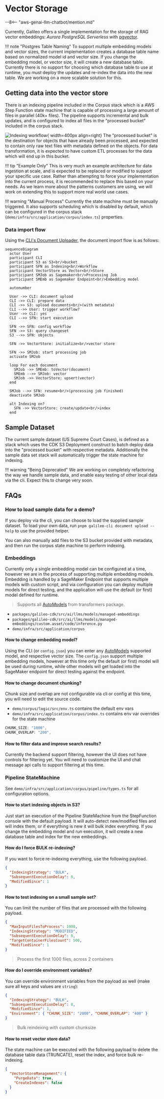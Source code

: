 # Vector Storage

--8<-- "aws-genai-llm-chatbot/mention.md"

Currently, Galileo offers a single implementation for the storage of RAG vector embeddings: *Aurora PostgreSQL Serverless* with [pgvector](https://github.com/pgvector/pgvector).

!!! note "Postgres Table Naming"
    To support multiple embedding models and vector sizes, the current implementation creates a database table name based on normalized model id and vector size. If you change the embedding model, or vector size, it will create a new database table. Currently there is no support for choosing which database table to use at runtime, you must deploy the updates and re-index the data into the new table. We are working on a more scalable solution for this.

## Getting data into the vector store

There is an indexing pipeline included in the Corpus stack which is a AWS Step Function state machine that is capable of processing a large amount of files in parallel (40k+ files). The pipeline supports incremental and bulk updates, and is configured to index all files in the "processed bucket" included in the corpus stack.

![Indexing workflow](indexing-workflow.png){ width=400px align=right}
The "processed bucket" is the destination for objects that have already been processed, and expected to contain only raw text files with metadata defined on the objects. For data transformation, it is expected to have custom ETL processes for the data which will end up in this bucket.

!!! tip "Example Only"
    This is very much an example architecture for data ingestion at scale, and is expected to be replaced or modified to support your specific use case. Rather than attempting to force your implementation into the current process, it is recommended to replace this based on your needs. As we learn more about the patterns customers are using, we will work on extending this to support more real world use cases.

!!! warning "Manual Process"
    Currently the state machine must be manually triggered. It also supports scheduling which is disabled by default, which can be configured in the corpus stack (`demo/infra/src/application/corpus/index.ts`) properties.

### Data import flow

Using the [CLI's Document Uploader](../cli/document-upload/), the document import flow is as follows:

```mermaid
sequenceDiagram
  actor User
  participant CLI
  participant S3 as S3<br/>bucket
  participant SFN as Indexing<br/>Workflow
  participant VectorStore as Vector<br/>Store
  participant SMJob as Sagemaker<br/>Processing Job
  participant SMEmb as Sagemaker Endpoint<br/>Embedding model

  autonumber

  User ->> CLI: document upload
  CLI ->> CLI: prepare data
  CLI ->> S3: upload documents<br/>(with metadata)
  CLI -->> User: trigger workflow?
  User ->> CLI: yes
  CLI -->> SFN: start execution

  SFN ->> SFN: config workflow
  SFN ->> S3: query changeset
  S3 -->> SFN: objects

  SFN ->> VectorStore: initialize<br/>vector store

  SFN ->> SMJob: start processing job
  activate SMJob

  loop For each document
    SMJob ->> SMEmb: toVector(document)
    SMEmb -->> SMJob: vector
    SMJob ->> VectorStore: upsert(vector)
  end

  SMJob -->> SFN: resume<br/>(processing job finished)
  deactivate SMJob

  alt Indexing on?
    SFN ->> VectorStore: create/update<br/>index
  end

```

## Sample Dataset

The current sample dataset (US Supreme Court Cases), is defined as a stack which uses the CDK S3 Deployment construct to batch deploy data into the "processed bucket" with respective metadata. Additionally the sample data set stack will automatically trigger the state machine for indexing.

!!! warning "Being Deprecated"
    We are working on completely refactoring the way we handle sample data, and enable easy testing of other local data via the cli. Expect this to change very soon.

## FAQs

### How to load sample data for a demo?

If you deploy via the cli, you can choose to load the supplied sample dataset. To load your own data, run `pnpm galileo-cli document upload --help` to use the provided helper.

You can also manually add files to the S3 bucket provided with metadata, and then run the corpus state machine to perform indexing.

### Embeddings

Currently only a single embedding model can be configured at a time, however we are in the process of supporting multiple embedding models. Embedding is handled by a SageMaker Endpoint that supports multiple models with custom script, and via configuration you can deploy multiple models for direct testing, and the application will use the default (or first) model defined for runtime.

> Supports all [AutoModels](https://huggingface.co/transformers/v3.0.2/model_doc/auto.html) from transformers package.

- `packages/galileo-cdk/src/ai/llms/models/managed-embeddings`
- `packages/galileo-cdk/src/ai/llms/models/managed-embeddings/custom.asset/code/inference.py`
- `demo/infra/src/application/corpus`

#### How to change embedding model?

Using the CLI (or `config.json`) you can enter any [AutoModels](https://huggingface.co/transformers/v3.0.2/model_doc/auto.html) supported model, and respective vector size. The `config.json` support multiple embedding models, however at this time only the default (or first) model will be used during runtime, while other models will get loaded into the SageMaker endpoint for direct testing against the endpoint.

#### How to change document chunking?

Chunk size and overlap are not configurable via cli or config at this time, you will need to edit the source code.

- `demo/corpus/logic/src/env.ts` contains the default env vars
- `demo/infra/src/application/corpus/index.ts` contains env var overrides for the state machine

```ts
CHUNK_SIZE: "1000",
CHUNK_OVERLAP: "200",
```

#### How to filter data and improve search results?

Currently the backend support filtering, however the UI does not have controls for filtering yet. You will need to customize the UI and chat message api calls to support filtering at this time.

### Pipeline StateMachine

See `demo/infra/src/application/corpus/pipeline/types.ts` for all configuration options.

#### How to start indexing objects in S3?

Just start an execution of the Pipeline StateMachine from the StepFunction console with the default payload. It will auto-detect new/modified files and will index them, or if everything is new it will bulk index everything. If you change the embedding model and run execution, it will create a new database table and index for the new embeddings.

#### How do I force BULK re-indexing?

If you want to force re-indexing everything, use the following payload.

```json
{
  "IndexingStrategy": "BULK",
  "SubsequentExecutionDelay": 0,
  "ModifiedSince": 1
}
```

#### How to test indexing on a small sample set?

You can limit the number of files that are processed with the following payload.

```json
{
  "MaxInputFilesToProcess": 1000,
  "IndexingStrategy": "MODIFIED",
  "SubsequentExecutionDelay": 0,
  "TargetContainerFilesCount": 500,
  "ModifiedSince": 1
}
```

> Process the first 1000 files, across 2 containers

#### How do I override environment variables?

You can override environment variables from the payload as well (make sure all keys and values are `string`):

```json
{
  "IndexingStrategy": "BULK",
  "SubsequentExecutionDelay": 0,
  "ModifiedSince": 1,
  "Environment": { "CHUNK_SIZE": "2000", "CHUNK_OVERLAP": "400" }
}
```

> Bulk reindexing with custom chunksize

#### How to reset vector store data?

The state machine can be executed with the following payload to delete the database table data (TRUNCATE), reset the index, and force bulk re-indexing.

```json
{
  "VectorStoreManagement": {
    "PurgeData": true,
    "CreateIndexes": false
  }
}
```
